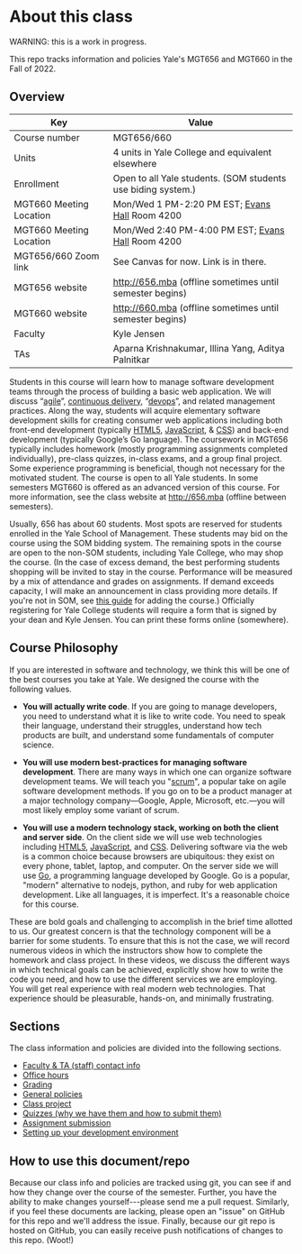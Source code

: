# About this class

WARNING: this is a work in progress.

This repo tracks information and policies
Yale's MGT656 and MGT660 in the Fall of 2022.

## Overview

| Key                     | Value                                                                     |
| ----------------------- | ------------------------------------------------------------------------- |
| Course number           | MGT656/660                                                                    |
| Units                   | 4 units in Yale College and equivalent elsewhere                          |
| Enrollment              | Open to all Yale students. (SOM students use biding system.)     |
| MGT660 Meeting Location | Mon/Wed 1 PM-2:20 PM EST; [Evans Hall](https://map.yale.edu/?id=1910#!m/560094?ct/52707) Room 4200                            |
| MGT660 Meeting Location | Mon/Wed 2:40 PM-4:00 PM EST; [Evans Hall](https://map.yale.edu/?id=1910#!m/560094?ct/52707) Room 4200                            |
| MGT656/660 Zoom link    | See Canvas for now. Link is in there.                                     |
| MGT656 website          | http://656.mba (offline sometimes until semester begins)                  |
| MGT660 website          | http://660.mba (offline sometimes until semester begins)                  |
| Faculty                 | Kyle Jensen |
| TAs                     | Aparna Krishnakumar, Illina Yang, Aditya Palnitkar |


Students in this course will learn how to manage software development teams
through the process of building a basic web application. We will discuss
“[agile](https://en.wikipedia.org/wiki/Agile_software_development)”,
[continuous delivery](https://en.wikipedia.org/wiki/Continuous_delivery),
“[devops](https://en.wikipedia.org/wiki/DevOps)”, and related management
practices. Along the way, students will acquire elementary software development
skills for creating consumer web applications including both front-end
development (typically [HTML5](http://en.wikipedia.org/wiki/HTML5),
[JavaScript](http://en.wikipedia.org/wiki/JavaScript), &
[CSS](http://en.wikipedia.org/wiki/Cascading_Style_Sheets)) and back-end
development (typically Google’s Go language). The coursework in MGT656
typically includes homework (mostly programming assignments completed
individually), pre-class quizzes, in-class exams, and a group final project.
Some experience programming is beneficial, though not necessary for the
motivated student. The course is open to all Yale students. In some semesters
MGT660 is offered as an advanced version of this course. For more information,
see the class website at http://656.mba (offline between semesters).

Usually, 656 has about 60 students. Most spots
are reserved for students enrolled in the Yale School of Management.
These students may bid on the course using the SOM bidding system.
The remaining spots in the course are open to the non-SOM students,
including Yale College, who may shop the course. (In the case of
excess demand, the best performing students shopping will be invited
to stay in the course. Performance will be measured by a mix of
attendance and grades on assignments. If demand exceeds capacity,
I will make an announcement in class providing more details. If you're 
not in SOM, see [this guide](https://portal.som.yale.edu/page/for-non-som-yale-students)
for adding the course.)
Officially registering for Yale College students will require a
form that is signed by your dean and Kyle Jensen. You can print
these forms online (somewhere).

## Course Philosophy

If you are interested in software and technology, we think this
will be one of the best courses you take at Yale. We designed
the course with the following values.

- **You will actually write code**. If you are going to manage developers,
  you need to understand what it is like to write code. You need to
  speak their language, understand their struggles, understand how tech
  products are built, and understand some fundamentals of computer science.

- **You will use modern best-practices for managing software development**.
  There are many ways in which one can organize
  software development teams. We will teach you
  "[scrum](http://en.wikipedia.org/wiki/Scrum_%28software_development%29)",
  a popular
  take on agile software development methods. If you go on to be a
  product manager at a major technology company&mdash;Google, Apple,
  Microsoft, etc.&mdash;you will most likely employ some variant of scrum.

- **You will use a modern technology stack, working on both the client
  and server side**.
  On the client side we will use web technologies
  including [HTML5](http://en.wikipedia.org/wiki/HTML5),
  [JavaScript](http://en.wikipedia.org/wiki/JavaScript), and
  [CSS](http://en.wikipedia.org/wiki/Cascading_Style_Sheets). Delivering software via the
  web is a common choice because browsers are ubiquitous: they exist
  on every phone, tablet, laptop, and computer. On the server side we
  will use [Go](https://golang.org/), a programming language developed
  by Google. Go is a popular, "modern" alternative to
  nodejs, python, and ruby for web application development. Like all
  languages, it is imperfect. It's a reasonable choice for this course.

These are bold goals and challenging to accomplish in the brief time allotted
to us. Our greatest concern is that the technology component will be a barrier
for some students. To ensure that this is not the case, we will record numerous
videos in which the instructors show how to complete the homework and class
project.  In these videos, we discuss the different ways in which technical
goals can be achieved, explicitly show how to write the code you need, and how
to use the different services we are employing. You will get real experience
with real modern web technologies. That experience should be pleasurable,
hands-on, and minimally frustrating.

## Sections

The class information and policies are divided into the
following sections.

- [Faculty & TA (staff) contact info](staff-contact.md)
- [Office hours](office-hours.md)
- [Grading](grading.md)
- [General policies](general-policies.md)
- [Class project](class-project.md)
- [Quizzes (why we have them and how to submit them)](quizzes.md)
- [Assignment submission](assignments.md)
- [Setting up your development environment](dev-environment.md)

## How to use this document/repo

Because our class info and policies are tracked using git, you can see if and
how they change over the course of the semester. Further, you have the ability
to make changes yourself---please send me a pull request. Similarly, if you
feel these documents are lacking, please open an "issue" on GitHub for this
repo and we'll address the issue. Finally, because our git repo is hosted on
GitHub, you can easily receive push notifications of changes to this repo.
(Woot!)
